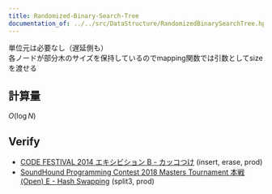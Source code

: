 ```yaml
---
title: Randomized-Binary-Search-Tree
documentation_of: ../../src/DataStructure/RandomizedBinarySearchTree.hpp
---
```

単位元は必要なし（遅延側も）\
各ノードが部分木のサイズを保持しているのでmapping関数では引数としてsizeを渡せる
## 計算量
$O(\log N)$

## Verify


- [CODE FESTIVAL 2014 エキシビション B - カッコつけ](https://atcoder.jp/contests/code-festival-2014-exhibition/tasks/code_festival_exhibition_b) (insert, erase, prod)
- [SoundHound Programming Contest 2018 Masters Tournament 本戦 (Open) E - Hash Swapping](https://atcoder.jp/contests/soundhound2018-summer-final-open/tasks/soundhound2018_summer_final_e) (split3, prod)

